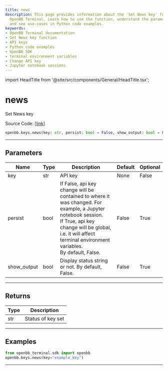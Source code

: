 ```yaml
---
title: news
description: This page provides information about the 'Set News key' feature in the
  OpenBB Terminal. Learn how to use the function, understand the parameters and returns,
  and see use-cases in Python code examples.
keywords:
- OpenBB Terminal documentation
- Set News key function
- API keys
- Python code examples
- OpenBB SDK
- terminal environment variables
- Change API key
- Jupyter notebook sessions
---
```


import HeadTitle from '@site/src/components/General/HeadTitle.tsx';

<HeadTitle title="news - Keys - Reference | OpenBB SDK Docs" />

# news

Set News key

Source Code: [[link](https://github.com/OpenBB-finance/OpenBBTerminal/tree/main/openbb_terminal/keys_model.py#L614)]

```python
openbb.keys.news(key: str, persist: bool = False, show_output: bool = False)
```

---

## Parameters

| Name | Type | Description | Default | Optional |
| ---- | ---- | ----------- | ------- | -------- |
| key | str | API key | None | False |
| persist | bool | If False, api key change will be contained to where it was changed. For example, a Jupyter notebook session.<br/>If True, api key change will be global, i.e. it will affect terminal environment variables.<br/>By default, False. | False | True |
| show_output | bool | Display status string or not. By default, False. | False | True |


---

## Returns

| Type | Description |
| ---- | ----------- |
| str | Status of key set |
---

## Examples

```python
from openbb_terminal.sdk import openbb
openbb.keys.news(key="example_key")
```

---

